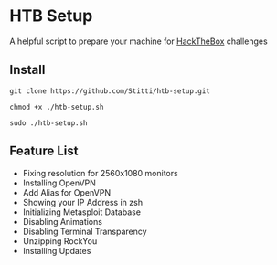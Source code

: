 # HTB Setup

A helpful script to prepare your machine for [HackTheBox](https://www.hackthebox.com/) challenges 

## Install
``git clone https://github.com/Stitti/htb-setup.git``

``chmod +x ./htb-setup.sh``

``sudo ./htb-setup.sh``

## Feature List
- Fixing resolution for 2560x1080 monitors
- Installing OpenVPN
- Add Alias for OpenVPN
- Showing your IP Address in zsh
- Initializing Metasploit Database
- Disabling Animations
- Disabling Terminal Transparency
- Unzipping RockYou
- Installing Updates
